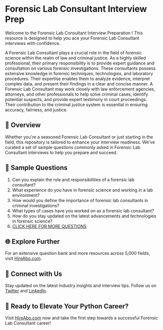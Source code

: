 # Forensic Lab Consultant Interview Prep

Welcome to the Forensic Lab Consultant Interview Preparation ! This resource is designed to help you ace your Forensic Lab Consultant interviews with confidence.

A Forensic Lab Consultant plays a crucial role in the field of forensic science within the realm of law and criminal justice. As a highly skilled professional, their primary responsibility is to provide expert guidance and consultation on various forensic investigations. These consultants possess extensive knowledge in forensic techniques, technologies, and laboratory procedures. Their expertise enables them to analyze evidence, interpret complex data, and present their findings in a clear and concise manner. A Forensic Lab Consultant may work closely with law enforcement agencies, attorneys, and other professionals to help solve criminal cases, identify potential suspects, and provide expert testimony in court proceedings. Their contribution to the criminal justice system is essential in ensuring accuracy, fairness, and justice.

## 🚀 Overview

Whether you're a seasoned Forensic Lab Consultant or just starting in the field, this repository is tailored to enhance your interview readiness. We've curated a set of sample questions commonly asked in Forensic Lab Consultant interviews to help you prepare and succeed.

## 📝 Sample Questions

1. Can you explain the role and responsibilities of a forensic lab consultant?
2. What experience do you have in forensic science and working in a lab environment?
3. How would you define the importance of forensic lab consultants in criminal investigations?
4. What types of cases have you worked on as a forensic lab consultant?
5. How do you stay updated on the latest advancements and technologies in forensic science?
6. [CLICK HERE FOR MORE QUESTIONS](https://hireabo.com/job/9_4_43/Forensic%20Lab%20Consultant)

## 🌐 Explore Further

For an extensive question bank and more resources across 5,000 fields, visit [HireAbo.com](https://www.hireabo.com).

## 📱 Connect with Us

Stay updated on the latest industry insights and interview tips. Follow us on [Twitter](https://twitter.com/hireabo) and [LinkedIn](https://www.linkedin.com/in/hire-abo-3609972a8/).

## 🚀 Ready to Elevate Your Python Career?

Visit [HireAbo.com](https://www.hireabo.com) now and take the first step towards a successful Forensic Lab Consultant career!